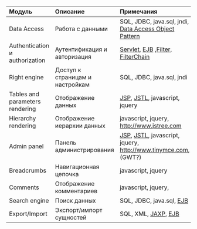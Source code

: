 | **Модуль** | **Описание** | **Примечания** |
|:-----------|:-------------|:---------------|
| Data Access | Работа с данными | SQL, JDBC, java.sql, jndi, [Data Access Object Pattern](http://www.oracle.com/technetwork/java/dataaccessobject-138824.html) |
| Authentication и authorization | Аутентификация и авторизация | [Servlet](https://docs.oracle.com/javaee/5/tutorial/doc/bnafd.html), [EJB](https://docs.oracle.com/javaee/5/tutorial/doc/bnbls.html) ,[Filter, FilterChain](https://docs.oracle.com/javaee/5/tutorial/doc/bnagb.html) |
| Right engine | Доступ к страницам и настройкам | SQL, JDBC, java.sql, jndi |
| Tables and parameters rendering | Отображение данных | [JSP](https://docs.oracle.com/javaee/5/tutorial/doc/bnagx.html), [JSTL](https://docs.oracle.com/javaee/5/tutorial/doc/bnakc.html), javascript, jquery |
| Hierarchy rendering | Отображение иерархии данных | javascript, jquery, http://www.jstree.com |
| Admin panel | Панель администрирования | [JSP](https://docs.oracle.com/javaee/5/tutorial/doc/bnagx.html), [JSTL](https://docs.oracle.com/javaee/5/tutorial/doc/bnakc.html), javascript, jquery, http://www.tinymce.com, (GWT?) |
| Breadcrumbs | Навигационная цепочка | javascript, jquery|
| Comments   | Отображение комментариев | javascript, jquery, |
| Search engine | Поиск данных | SQL, JDBC, java.sql, [EJB](https://docs.oracle.com/javaee/5/tutorial/doc/bnbls.html) |
| Export/Import | Экспорт/импорт сущностей | SQL, XML, [JAXP](https://docs.oracle.com/javase/tutorial/jaxp/), [EJB](https://docs.oracle.com/javaee/5/tutorial/doc/bnbls.html) |